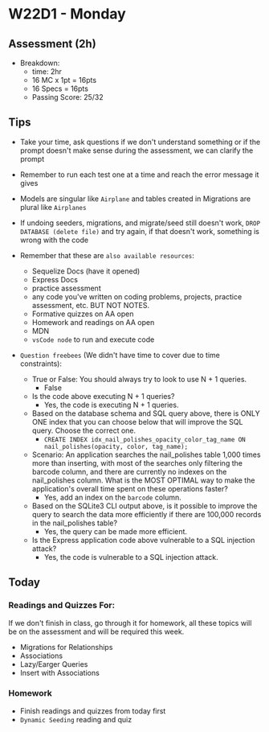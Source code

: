 # W22D1 - Monday

## Assessment (2h)
- Breakdown:
  - time: 2hr
  - 16 MC x 1pt = 16pts 
  - 16 Specs = 16pts
  - Passing Score: 25/32

## Tips
- Take your time, ask questions if we don't understand something or if the prompt doesn't make sense during the assessment, we can clarify the prompt
- Remember to run each test one at a time and reach the error message it gives
- Models are singular like `Airplane` and tables created in Migrations are plural like `Airplanes`
- If undoing seeders, migrations, and migrate/seed still doesn't work, `DROP DATABASE (delete file)` and try again, if that doesn't work, something is wrong with the code


- Remember that these are `also available resources`:
  - Sequelize Docs (have it opened)
  - Express Docs 
  - practice assessment
  - any code you've written on coding problems, projects, practice assessment, etc. BUT NOT NOTES.
  - Formative quizzes on AA open
  - Homework and readings on AA open
  - MDN
  - `vsCode node` to run and execute code


- `Question freebees` (We didn't have time to cover due to time constraints):
  - True or False: You should always try to look to use N + 1 queries.
    - False
  - Is the code above executing N + 1 queries?
    - Yes, the code is executing N + 1 queries.
  - Based on the database schema and SQL query above, there is ONLY ONE index that you can choose below that will improve the SQL query. Choose the correct one.
    - `CREATE INDEX idx_nail_polishes_opacity_color_tag_name ON nail_polishes(opacity, color, tag_name);`
  - Scenario: An application searches the nail_polishes table 1,000 times more than inserting, with most of the searches only filtering the barcode column, and there are currently no indexes on the nail_polishes column. What is the MOST OPTIMAL way to make the application's overall time spent on these operations faster?
    - Yes, add an index on the `barcode` column.
  - Based on the SQLite3 CLI output above, is it possible to improve the query to search the data more efficiently if there are 100,000 records in the nail_polishes table?
    - Yes, the query can be made more efficient.
  - Is the Express application code above vulnerable to a SQL injection attack?
    - Yes, the code is vulnerable to a SQL injection attack.



## Today

### Readings and Quizzes For:
If we don't finish in class, go through it for homework, all these topics will be on the assessment and will be required this week.

- Migrations for Relationships
- Associations
- Lazy/Earger Queries
- Insert with Associations

### Homework 
- Finish readings and quizzes from today first
- `Dynamic Seeding` reading and quiz